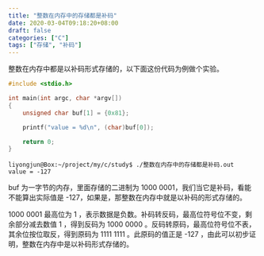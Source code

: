 ```yaml
---
title: "整数在内存中的存储都是补码"
date: 2020-03-04T09:18:20+08:00
draft: false
categories: ["C"]
tags: ["存储", "补码"]
---
```


整数在内存中都是以补码形式存储的，以下面这份代码为例做个实验。

```c
#include <stdio.h>

int main(int argc, char *argv[])
{
    unsigned char buf[1] = {0x81};

    printf("value = %d\n", (char)buf[0]);

    return 0;
}
```

```shell
liyongjun@Box:~/project/my/c/study$ ./整数在内存中的存储都是补码.out 
value = -127
```



buf 为一字节的内存，里面存储的二进制为 1000 0001，我们当它是补码，看能不能算出实际值是 -127，如果是，那整数在内存中就是以补码的形式存储的。

1000 0001 最高位为 1 ，表示数据是负数。补码转反码，最高位符号位不变，剩余部分减去数值 1 ，得到反码为 1000 0000 。反码转原码，最高位符号位不表，其余位按位取反，得到原码为 1111 1111 。此原码的值正是 -127 ，由此可以初步证明，整数在内存中是以补码形式存储的。

